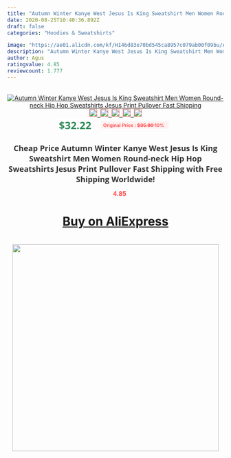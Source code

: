 ```yaml
---
title: "Autumn Winter Kanye West Jesus Is King Sweatshirt Men Women Round-neck Hip Hop Sweatshirts Jesus Print Pullover Fast Shipping"
date: 2020-08-25T10:40:36.892Z
draft: false
categories: "Hoodies & Sweatshirts"

image: "https://ae01.alicdn.com/kf/H146d83e70bd545ca8957c079ab00f09bu/Autumn-Winter-Kanye-West-Jesus-Is-King-Sweatshirt-Men-Women-Round-neck-Hip-Hop-Sweatshirts-Jesus.jpg"
description: "Autumn Winter Kanye West Jesus Is King Sweatshirt Men Women Round-neck Hip Hop Sweatshirts Jesus Print Pullover Fast Shipping"
author: Agus
ratingvalue: 4.85
reviewcount: 1.777
---
```

<br>
<div style="text-align: center;">
<a href="https://s.click.aliexpress.com/e/_AawL6N" target="_blank" rel="nofollow noopener noreferrer"><img alt="Autumn Winter Kanye West Jesus Is King Sweatshirt Men Women Round-neck Hip Hop Sweatshirts Jesus Print Pullover Fast Shipping" class="magnifier-image" src="https://ae01.alicdn.com/kf/H146d83e70bd545ca8957c079ab00f09bu/Autumn-Winter-Kanye-West-Jesus-Is-King-Sweatshirt-Men-Women-Round-neck-Hip-Hop-Sweatshirts-Jesus.jpg_640x640.jpg">
<br>
<img style="border:1px solid salmon" src="https://ae01.alicdn.com/kf/H146d83e70bd545ca8957c079ab00f09bu/Autumn-Winter-Kanye-West-Jesus-Is-King-Sweatshirt-Men-Women-Round-neck-Hip-Hop-Sweatshirts-Jesus.jpg_120x120.jpg">&nbsp;&nbsp;<img style="border:1px solid salmon" src="https://ae01.alicdn.com/kf/H60c908732d114ec999b9b3756297153bo/Autumn-Winter-Kanye-West-Jesus-Is-King-Sweatshirt-Men-Women-Round-neck-Hip-Hop-Sweatshirts-Jesus.jpg_120x120.jpg">&nbsp;&nbsp;<img style="border:1px solid salmon" src="https://ae01.alicdn.com/kf/H8eee2e9c54404fc29f41f44029da228ak/Autumn-Winter-Kanye-West-Jesus-Is-King-Sweatshirt-Men-Women-Round-neck-Hip-Hop-Sweatshirts-Jesus.jpg_120x120.jpg">&nbsp;&nbsp;<img style="border:1px solid salmon" src="https://ae01.alicdn.com/kf/H164eea4bd5c34ff7b64b5e65e4ac7d85s/Autumn-Winter-Kanye-West-Jesus-Is-King-Sweatshirt-Men-Women-Round-neck-Hip-Hop-Sweatshirts-Jesus.jpg_120x120.jpg">&nbsp;&nbsp;<img style="border:1px solid salmon" src="https://ae01.alicdn.com/kf/H6dc19347c43341a59de0a63e11cde768a/Autumn-Winter-Kanye-West-Jesus-Is-King-Sweatshirt-Men-Women-Round-neck-Hip-Hop-Sweatshirts-Jesus.jpg_120x120.jpg"></a></div><br0>
<div style="text-align: center;"><span style="background-color: white; border: 0px; box-sizing: border-box; color: seagreen; display: inline-block; font-family: &quot;open sans&quot; , &quot;arial&quot; , &quot;helvetica&quot; , sans-serif , &quot;heiti&quot;; font-size: 24px; font-stretch: inherit; font-weight: 700; line-height: inherit; margin: 0px 10px 0px 0px; padding: 0px; vertical-align: middle;">$32.22 </span>
<span style="background: rgb(255 , 241 , 241); border-radius: 3px; border: 0px; box-sizing: border-box; color: #ff4747; display: inline-block; font-family: inherit; font-size: 12px; font-stretch: inherit; font-style: inherit; font-variant: inherit; font-weight: 600; line-height: inherit; margin: 0px; padding: 2px 5px; transform: scale(0.9); vertical-align: middle;">Original Price : <b style="text-decoration: line-through;">$35.80 </b> 10%&nbsp;&nbsp;</span></div>
<h1 style="color: #333333; display: inline-block; font-family: &quot;open sans&quot; , &quot;arial&quot; , &quot;helvetica&quot; , sans-serif , &quot;heiti&quot;; font-size: 18px; font-stretch: inherit; font-weight: 700; text-align: center;">Cheap Price Autumn Winter Kanye West Jesus Is King Sweatshirt Men Women Round-neck Hip Hop Sweatshirts Jesus Print Pullover Fast Shipping with Free Shipping Worldwide!</h1>
<div style="color: #ff4747; text-align: center;">
<img src="https://4.bp.blogspot.com/-M0ZcTcb-5uY/XleCXlxnR4I/AAAAAAAAAEc/OrjgMkXV1oMQFaCRZj5HQwOCBcu3w1FegCPcBGAYYCw/s1600/star.png" style="height: 15px;">&nbsp;<b>4.85</b></div>
<div class="button_cont" align="center"><a class="buynow_a" href="https://s.click.aliexpress.com/e/_AawL6N" target="_blank" rel="nofollow noopener noreferrer"><H1>Buy on AliExpress</H1></a></div><br>
<div class="separator" style="clear: both; text-align: center;">
<img src="https://lh3.googleusercontent.com/-pTy5HemUv9M/XlePHvY0dAI/AAAAAAAAAE4/0nX5iRUoIWY8eMW9Dpxeirr157OZliDIgCLcBGAsYHQ/s1600/badge.gif" width="480">
</div>

